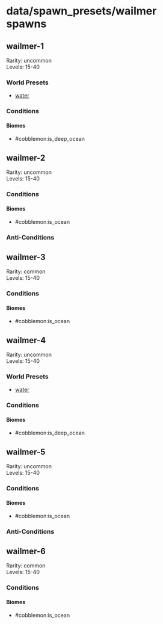 # data/spawn_presets/wailmer spawns  
  
## wailmer-1  
Rarity: uncommon  
Levels: 15-40  
  
### World Presets  
* [water](/data/world_presets/water.md)  
  
### Conditions  
  
#### Biomes  
  * #cobblemon:is_deep_ocean
  
  
## wailmer-2  
Rarity: uncommon  
Levels: 15-40  
  
### Conditions  
  
#### Biomes  
  * #cobblemon:is_ocean
  
  
### Anti-Conditions  
  
## wailmer-3  
Rarity: common  
Levels: 15-40  
  
### Conditions  
  
#### Biomes  
  * #cobblemon:is_ocean
  
  
## wailmer-4  
Rarity: uncommon  
Levels: 15-40  
  
### World Presets  
* [water](/data/world_presets/water.md)  
  
### Conditions  
  
#### Biomes  
  * #cobblemon:is_deep_ocean
  
  
## wailmer-5  
Rarity: uncommon  
Levels: 15-40  
  
### Conditions  
  
#### Biomes  
  * #cobblemon:is_ocean
  
  
### Anti-Conditions  
  
## wailmer-6  
Rarity: common  
Levels: 15-40  
  
### Conditions  
  
#### Biomes  
  * #cobblemon:is_ocean
  
